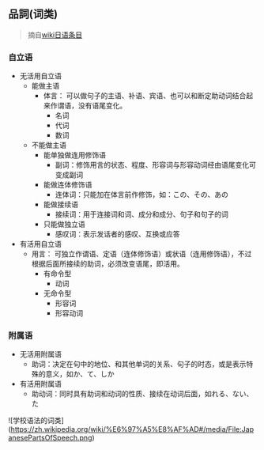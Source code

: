 ## 品詞(词类) 
>摘自[wiki日语条目](https://zh.wikipedia.org/wiki/%E6%97%A5%E8%AF%AD)

### 自立语
+ 无活用自立语
  + 能做主语
    + 体言：
      可以做句子的主语、补语、宾语、也可以和断定助动词结合起来作谓语，没有语尾变化。
      + 名词
      + 代词
      + 数词     
  + 不能做主语
    + 能单独做连用修饰语
      + 副词：修饰用言的状态、程度、形容词与形容动词经由语尾变化可变成副词
    + 能做连体修饰语
      + 连体词：只能加在体言前作修饰，如：この、その、あの
    + 能做接续语
      + 接续词：用于连接词和词、成分和成分、句子和句子的词
    + 只能做独立语
      + 感叹词：表示发话者的感叹、互换或应答
+ 有活用自立语
  + 用言：
    可独立作谓语、定语（连体修饰语）或状语（连用修饰语），不过根据后面所接续的助词，必须改变语尾，即活用。
    + 有命令型
      + 动词
    + 无命令型
      + 形容词
      + 形容动词
      
### 附属语
+ 无活用附属语
  + 助词：决定在句中的地位、和其他单词的关系、句子的时态，或是表示特殊的意义，如か、て、しか
+ 有活用附属语
  + 助动词：同时具有助词和动词的性质、接续在动词后面，如れる、ない、た
  
![学校语法的词类]
(https://zh.wikipedia.org/wiki/%E6%97%A5%E8%AF%AD#/media/File:JapanesePartsOfSpeech.png)


